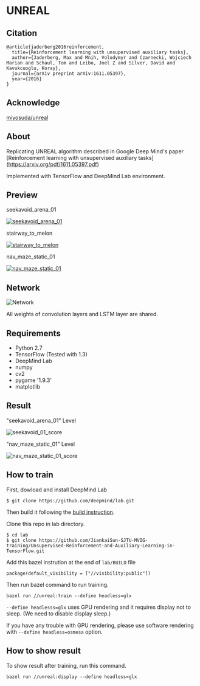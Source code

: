 # UNREAL

## Citation
```
@article{jaderberg2016reinforcement,
  title={Reinforcement learning with unsupervised auxiliary tasks},
  author={Jaderberg, Max and Mnih, Volodymyr and Czarnecki, Wojciech Marian and Schaul, Tom and Leibo, Joel Z and Silver, David and Kavukcuoglu, Koray},
  journal={arXiv preprint arXiv:1611.05397},
  year={2016}
}
```

## Acknowledge
[miyosuda/unreal](https://github.com/miyosuda/unreal)


## About

Replicating UNREAL algorithm described in Google Deep Mind's paper [Reinforcement learning with unsupervised auxiliary tasks]
(https://arxiv.org/pdf/1611.05397.pdf)

Implemented with TensorFlow and DeepMind Lab environment.

## Preview
seekavoid_arena_01

[![seekavoid_arena_01](./doc/display0.png)](https://youtu.be/1jF3gAdXfio)

stairway_to_melon

[![stairway_to_melon](./doc/display1.png)](https://youtu.be/FDA8QqUgdbo)

nav_maze_static_01

[![nav_maze_static_01](./doc/display2.png)](https://youtu.be/xHK0qBeH3-I)

## Network
![Network](./doc/network0.png)

All weights of convolution layers and LSTM layer are shared.

## Requirements

- Python 2.7
- TensorFlow (Tested with 1.3)
- DeepMind Lab
- numpy
- cv2
- pygame  '1.9.3'
- matplotlib

## Result
"seekavoid_arena_01" Level

![seekavoid_01_score](./doc/graph_seekavoid_01.png)

"nav_maze_static_01" Level

![nav_maze_static_01_score](./doc/graph_nav_maze_static_01.png)


## How to train
First, dowload and install DeepMind Lab
```
$ git clone https://github.com/deepmind/lab.git
```
Then build it following the [build instruction](https://github.com/deepmind/lab/blob/master/docs/build.md).


Clone this repo in lab directory.
```
$ cd lab
$ git clone https://github.com/JiankaiSun-SJTU-MVIG-training/Unsupervised-Reinforcement-and-Auxiliary-Learning-in-TensorFlow.git
```
Add this bazel instrution at the end of `lab/BUILD` file

```
package(default_visibility = ["//visibility:public"])
```

Then run bazel command to run training.
```
bazel run //unreal:train --define headless=glx
```
`--define headlesss=glx` uses GPU rendering and it requires display not to sleep. (We need to disable display sleep.)

If you have any trouble with GPU rendering, please use software rendering with `--define headless=osmesa` option.

## How to show result

To show result after training, run this command.
```
bazel run //unreal:display --define headless=glx
```
